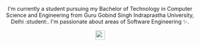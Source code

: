 <p align="center">I'm currently a student pursuing my Bachelor of Technology in Computer Science and Engineering from Guru Gobind Singh Indraprastha University, Delhi :student:. I'm passionate about areas of Software Engineering ✨. 
</p>

<p align="center"><a href="https://www.linkedin.com/in/sachin-verma-/"><img src="https://img.shields.io/badge/linkedin-%230077B5.svg?&style=for-the-badge&logo=linkedin&logoColor=white" height=25></a> 
</p>


